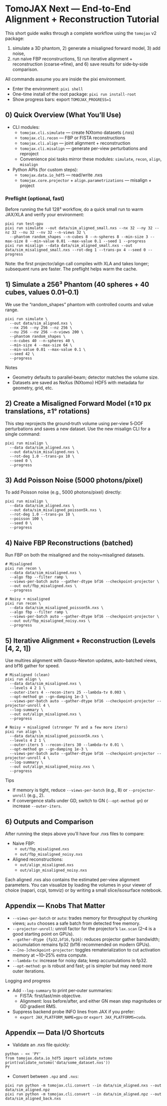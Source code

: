 # TomoJAX Next — End‑to‑End Alignment + Reconstruction Tutorial

This short guide walks through a complete workflow using the `tomojax` v2 package:

1) simulate a 3D phantom, 2) generate a misaligned forward model, 3) add noise,
4) run naive FBP reconstructions, 5) run iterative alignment + reconstruction
(coarse→fine), and 6) save results for side‑by‑side comparison.

All commands assume you are inside the pixi environment.

- Enter the environment: `pixi shell`
- One-time install of the root package: `pixi run install-root`
- Show progress bars: export `TOMOJAX_PROGRESS=1`


## 0) Quick Overview (What You’ll Use)

- CLI modules:
  - `tomojax.cli.simulate` — create NXtomo datasets (.nxs)
  - `tomojax.cli.recon` — FBP or FISTA reconstructions
  - `tomojax.cli.align` — joint alignment + reconstruction
  - `tomojax.cli.misalign` — generate per-view perturbations and reproject
  - Convenience pixi tasks mirror these modules: `simulate`, `recon`, `align`, `misalign`
- Python APIs (for custom steps):
  - `tomojax.data.io_hdf5` — read/write .nxs
  - `tomojax.core.projector` + `align.parametrizations` — misalign + project

### Preflight (optional, fast)

Before running the full 128³ workflow, do a quick small run to warm JAX/XLA and
verify your environment:

```
pixi run test-gpu
pixi run simulate --out data/sim_aligned_small.nxs --nx 32 --ny 32 --nz 32 --nu 32 --nv 32 --n-views 32 \
  --phantom random_shapes --n-cubes 8 --n-spheres 8 --min-size 3 --max-size 8 --min-value 0.01 --max-value 0.1 --seed 1 --progress
pixi run misalign --data data/sim_aligned_small.nxs --out data/sim_misaligned_small.nxs --rot-deg 1 --trans-px 4 --seed 0 --progress
```

Note: the first projector/align call compiles with XLA and takes longer; subsequent
runs are faster. The preflight helps warm the cache.


## 1) Simulate a 256³ Phantom (40 spheres + 40 cubes, values 0.01–0.1)

We use the “random_shapes” phantom with controlled counts and value range.

```
pixi run simulate \
  --out data/sim_aligned.nxs \
  --nx 256 --ny 256 --nz 256 \
  --nu 256 --nv 256 --n-views 200 \
  --phantom random_shapes \
  --n-cubes 40 --n-spheres 40 \
  --min-size 4 --max-size 64 \
  --min-value 0.01 --max-value 0.1 \
  --seed 42 \
  --progress
```

Notes
- Geometry defaults to parallel‑beam; detector matches the volume size.
- Datasets are saved as NeXus (NXtomo) HDF5 with metadata for geometry, grid, etc.


## 2) Create a Misaligned Forward Model (±10 px translations, ±1° rotations)

This step reprojects the ground‑truth volume using per‑view 5‑DOF perturbations
and saves a new dataset. Use the new misalign CLI for a single command:

```
pixi run misalign \
  --data data/sim_aligned.nxs \
  --out data/sim_misaligned.nxs \
  --rot-deg 1.0 --trans-px 10 \
  --seed 0 \
  --progress
```


## 3) Add Poisson Noise (5000 photons/pixel)

To add Poisson noise (e.g., 5000 photons/pixel) directly:

```
pixi run misalign \
  --data data/sim_aligned.nxs \
  --out data/sim_misaligned_poisson5k.nxs \
  --rot-deg 1.0 --trans-px 10 \
  --poisson 100 \
  --seed 0 \
  --progress
```


## 4) Naive FBP Reconstructions (batched)

Run FBP on both the misaligned and the noisy+misaligned datasets.

```
# Misaligned
pixi run recon \
  --data data/sim_misaligned.nxs \
  --algo fbp --filter ramp \
  --views-per-batch auto --gather-dtype bf16 --checkpoint-projector \
  --out out/fbp_misaligned.nxs \
  --progress

# Noisy + misaligned
pixi run recon \
  --data data/sim_misaligned_poisson5k.nxs \
  --algo fbp --filter ramp \
  --views-per-batch auto --gather-dtype bf16 --checkpoint-projector \
  --out out/fbp_misaligned_noisy.nxs \
  --progress
```


## 5) Iterative Alignment + Reconstruction (Levels [4, 2, 1])

Use multires alignment with Gauss–Newton updates, auto-batched views, and bf16 gather for speed.

```
# Misaligned (clean)
pixi run align \
  --data data/sim_misaligned.nxs \
  --levels 4 2 1 \
  --outer-iters 4 --recon-iters 25 --lambda-tv 0.003 \
  --opt-method gn --gn-damping 1e-3 \
  --views-per-batch auto --gather-dtype bf16 --checkpoint-projector --projector-unroll 4 \
  --log-summary \
  --out out/align_misaligned.nxs \
  --progress

# Noisy + misaligned (stronger TV and a few more iters)
pixi run align \
  --data data/sim_misaligned_poisson5k.nxs \
  --levels 4 2 1 \
  --outer-iters 5 --recon-iters 30 --lambda-tv 0.01 \
  --opt-method gn --gn-damping 1e-3 \
  --views-per-batch auto --gather-dtype bf16 --checkpoint-projector --projector-unroll 4 \
  --log-summary \
  --out out/align_misaligned_noisy.nxs \
  --progress
```

Tips
- If memory is tight, reduce `--views-per-batch` (e.g., 8) or `--projector-unroll` (e.g., 2).
- If convergence stalls under GD, switch to GN (`--opt-method gn`) or increase `--outer-iters`.


## 6) Outputs and Comparison

After running the steps above you’ll have four .nxs files to compare:

- Naive FBP:
  - `out/fbp_misaligned.nxs`
  - `out/fbp_misaligned_noisy.nxs`
- Aligned reconstructions:
  - `out/align_misaligned.nxs`
  - `out/align_misaligned_noisy.nxs`

Each aligned .nxs also contains the estimated per‑view alignment parameters.
You can visualize by loading the volumes in your viewer of choice (napari,
ccpi, tomviz) or by writing a small slice/isosurface notebook.


## Appendix — Knobs That Matter

- `--views-per-batch` or `auto`: trades memory for throughput by chunking views; `auto` chooses a safe batch from detected free memory.
- `--projector-unroll`: unroll factor for the projector’s `lax.scan` (2–4 is a good starting point on GPUs).
- `--gather-dtype {fp32,bf16,fp16}`: reduces projector gather bandwidth; accumulation remains fp32 (bf16 recommended on modern GPUs).
- `--[no-]checkpoint-projector`: toggles rematerialization to cut activation memory at ~10–25% extra compute.
- `--lambda-tv`: increase for noisy data; keep accumulations in fp32.
- `--opt-method`: `gn` is robust and fast; `gd` is simpler but may need more outer iterations.

Logging and progress
- Add `--log-summary` to print per‑outer summaries:
  - FISTA: first/last/min objective.
  - Alignment: loss before/after, and either GN mean step magnitudes or GD gradient RMS.
- Suppress backend probe INFO lines from JAX if you prefer:
  - `export JAX_PLATFORM_NAME=gpu` or `export JAX_PLATFORMS=cuda`.


## Appendix — Data I/O Shortcuts

- Validate an .nxs file quickly:

```
python - << 'PY'
from tomojax.data.io_hdf5 import validate_nxtomo
print(validate_nxtomo('data/some_dataset.nxs'))
PY
```

- Convert between `.npz` and `.nxs`:

```
pixi run python -m tomojax.cli.convert --in data/sim_aligned.nxs --out data/sim_aligned.npz
pixi run python -m tomojax.cli.convert --in data/sim_aligned.npz --out data/sim_aligned_back.nxs
```
